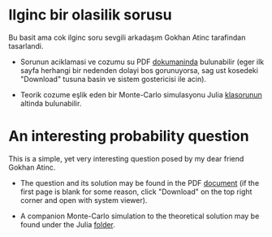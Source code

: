 # Ilginc bir olasilik sorusu

Bu basit ama cok ilginc soru sevgili arkadaşım Gokhan Atinc tarafindan tasarlandi.

* Sorunun aciklamasi ve cozumu su PDF
  [dokumaninda](https://github.com/Symplectomorphism/miscellaneous/blob/master/dolambac/TeX/root.pdf)
  bulunabilir (eger ilk sayfa herhangi bir nedenden dolayi bos gorunuyorsa, sag
  ust kosedeki "Download" tusuna basin ve sistem gostericisi ile acin).

* Teorik cozume eşlik eden bir Monte-Carlo simulasyonu Julia
  [klasorunun](https://github.com/Symplectomorphism/miscellaneous/tree/master/dolambac/Julia)
  altinda bulunabilir.

# An interesting probability question

This is a simple, yet very interesting question posed by my dear friend Gokhan
Atinc.  

* The question and its solution may be found in the PDF
  [document](https://github.com/Symplectomorphism/miscellaneous/blob/master/dolambac/TeX/root.pdf)
  (if the first page is blank for some reason, click "Download" on the top right
  corner and open with system viewer).

* A companion Monte-Carlo simulation to the theoretical solution may be found
  under the Julia
  [folder](https://github.com/Symplectomorphism/miscellaneous/tree/master/dolambac/Julia).